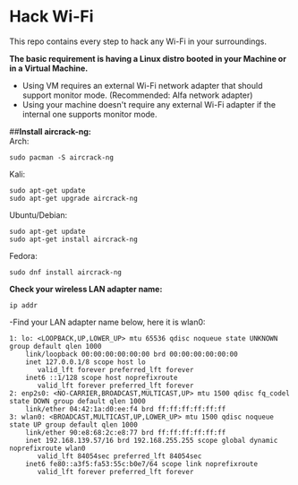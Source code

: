 # Hack Wi-Fi
This repo contains every step to hack any Wi-Fi in your surroundings.  

**The basic requirement is having a Linux distro booted in your Machine or in a Virtual Machine.**
   - Using VM requires an external Wi-Fi network adapter that should support monitor mode. (Recommended: Alfa network adapter)
   - Using your machine doesn't require any external Wi-Fi adapter if the internal one supports monitor mode.  

##**Install aircrack-ng:**  
Arch:
```
sudo pacman -S aircrack-ng
```
Kali:
```
sudo apt-get update
sudo apt-get upgrade aircrack-ng
```
Ubuntu/Debian:
```
sudo apt-get update
sudo apt-get install aircrack-ng
```
Fedora:
```
sudo dnf install aircrack-ng
```

**Check your wireless LAN adapter name:**
```
ip addr
```
-Find your LAN adapter name below, here it is wlan0:
```
1: lo: <LOOPBACK,UP,LOWER_UP> mtu 65536 qdisc noqueue state UNKNOWN group default qlen 1000
    link/loopback 00:00:00:00:00:00 brd 00:00:00:00:00:00
    inet 127.0.0.1/8 scope host lo
       valid_lft forever preferred_lft forever
    inet6 ::1/128 scope host noprefixroute 
       valid_lft forever preferred_lft forever
2: enp2s0: <NO-CARRIER,BROADCAST,MULTICAST,UP> mtu 1500 qdisc fq_codel state DOWN group default qlen 1000
    link/ether 04:42:1a:d0:ee:f4 brd ff:ff:ff:ff:ff:ff
3: wlan0: <BROADCAST,MULTICAST,UP,LOWER_UP> mtu 1500 qdisc noqueue state UP group default qlen 1000
    link/ether 90:e8:68:2c:e8:77 brd ff:ff:ff:ff:ff:ff
    inet 192.168.139.57/16 brd 192.168.255.255 scope global dynamic noprefixroute wlan0
       valid_lft 84054sec preferred_lft 84054sec
    inet6 fe80::a3f5:fa53:55c:b0e7/64 scope link noprefixroute 
       valid_lft forever preferred_lft forever
```
